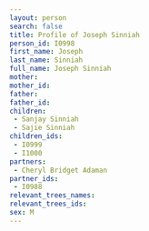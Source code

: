 ```yaml
---
layout: person
search: false
title: Profile of Joseph Sinniah
person_id: I0998
first_name: Joseph
last_name: Sinniah
full_name: Joseph Sinniah
mother: 
mother_id: 
father: 
father_id: 
children:
 - Sanjay Sinniah
 - Sajie Sinniah
children_ids:
 - I0999
 - I1000
partners:
 - Cheryl Bridget Adaman
partner_ids:
 - I0988
relevant_trees_names:
relevant_trees_ids:
sex: M
---
```


